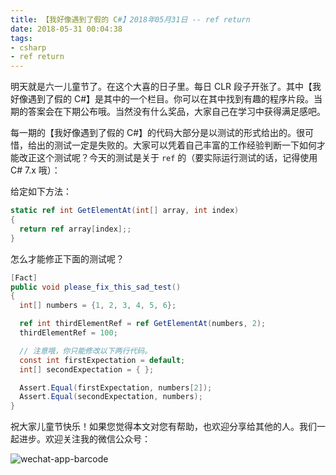 ```yaml
---
title: 【我好像遇到了假的 C#】2018年05月31日 -- ref return
date: 2018-05-31 00:04:38
tags: 
- csharp
- ref return
---
```


明天就是六一儿童节了。在这个大喜的日子里。每日 CLR 段子开张了。其中【我好像遇到了假的 C#】是其中的一个栏目。你可以在其中找到有趣的程序片段。当期的答案会在下期公布哦。当然没有什么奖品，大家自己在学习中获得满足感吧。

每一期的【我好像遇到了假的 C#】的代码大部分是以测试的形式给出的。很可惜，给出的测试一定是失败的。大家可以凭着自己丰富的工作经验判断一下如何才能改正这个测试呢？今天的测试是关于 `ref` 的（要实际运行测试的话，记得使用 C# 7.x 哦）：

<!--more-->

给定如下方法：

```cs
static ref int GetElementAt(int[] array, int index)
{
  return ref array[index];;
}
```

怎么才能修正下面的测试呢？

```cs
[Fact]
public void please_fix_this_sad_test()
{
  int[] numbers = {1, 2, 3, 4, 5, 6};

  ref int thirdElementRef = ref GetElementAt(numbers, 2);
  thirdElementRef = 100;

  // 注意哦，你只能修改以下两行代码。
  const int firstExpectation = default;
  int[] secondExpectation = { };

  Assert.Equal(firstExpectation, numbers[2]);
  Assert.Equal(secondExpectation, numbers);
}
```

祝大家儿童节快乐！如果您觉得本文对您有帮助，也欢迎分享给其他的人。我们一起进步。欢迎关注我的微信公众号：

<img src="{{root_url}}/images/blog/funny_csharp_barcode.jpeg" style="text-align:center" alt="wechat-app-barcode"/>